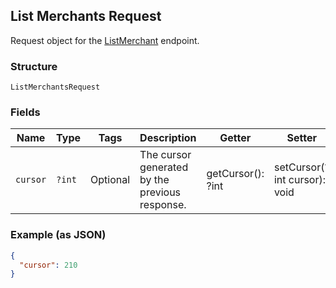 ## List Merchants Request

Request object for the [ListMerchant](#endpoint-listmerchant) endpoint.

### Structure

`ListMerchantsRequest`

### Fields

| Name | Type | Tags | Description | Getter | Setter |
|  --- | --- | --- | --- | --- | --- |
| `cursor` | `?int` | Optional | The cursor generated by the previous response. | getCursor(): ?int | setCursor(?int cursor): void |

### Example (as JSON)

```json
{
  "cursor": 210
}
```

